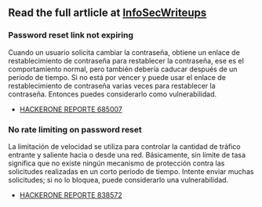 ## Read the full artlicle at [InfoSecWriteups](https://infosecwriteups.com/all-about-password-reset-vulnerabilities-3bba86ffedc7)

### Password reset link not expiring
Cuando un usuario solicita cambiar la contraseña, obtiene un enlace de restablecimiento de contraseña para restablecer la contraseña, ese es el comportamiento normal, pero también debería caducar después de un período de tiempo. Si no está por vencer y puede usar el enlace de restablecimiento de contraseña varias veces para restablecer la contraseña. Entonces puedes considerarlo como vulnerabilidad.
- [HACKERONE REPORTE 685007](https://hackerone.com/reports/685007?source=post_page-----3bba86ffedc7--------------------------------)

### No rate limiting on password reset
La limitación de velocidad se utiliza para controlar la cantidad de tráfico entrante y saliente hacia o desde una red. Básicamente, sin límite de tasa significa que no existe ningún mecanismo de protección contra las solicitudes realizadas en un corto período de tiempo. Intente enviar muchas solicitudes; si no lo bloquea, puede considerarlo una vulnerabilidad.
- [HACKERONE REPORTE 838572](https://hackerone.com/reports/838572?source=post_page-----3bba86ffedc7--------------------------------)

